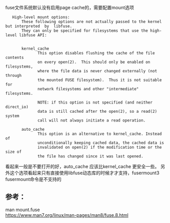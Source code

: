 fuse文件系统默认没有启用page cache的，需要配置mount选项
```text
   High-level mount options:
       These following options are not actually passed to the kernel but interpreted  by  libfuse.
       They can only be specified for filesystems that use the high-level libfuse API:


       kernel_cache
              This option disables flushing the cache of the file contents
              on every open(2).  This should only be enabled on filesystems,
              where the file data is never changed externally (not through
              the mounted FUSE filesystem).  Thus it is not suitable for
              network filesystems and other "intermediate" filesystems.

              NOTE: if this option is not specified (and neither direct_io)
              data is still cached after the open(2), so a read(2) system
              call will not always initiate a read operation.

       auto_cache
              This option is an alternative to kernel_cache. Instead of
              unconditionally keeping cached data, the cached data is
              invalidated on open(2) if the modification time or the size of
              the file has changed since it was last opened.
```

看起来一般是不要打开的好，auto_cache 应该比kernel_cache 更安全一些。
另外这个选项看起来只有直接使用libfuse动态库的时候才才支持，fusermount3 fusermount命令是不支持的


参考：
-----
man mount.fuse   
https://www.man7.org/linux/man-pages/man8/fuse.8.html    

